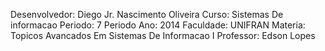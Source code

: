 Desenvolvedor: Diego Jr. Nascimento Oliveira
Curso: Sistemas De informacao
Periodo: 7 Periodo
Ano: 2014
Faculdade: UNIFRAN
Materia: Topicos Avancados Em Sistemas De Informacao I 
Professor: Edson Lopes